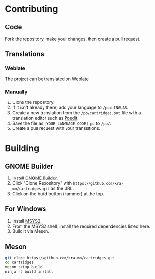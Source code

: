 # Contributing

## Code
Fork the repository, make your changes, then create a pull request.

## Translations
### Weblate
The project can be translated on [Weblate](https://hosted.weblate.org/engage/cartridges/).

### Manually
1. Clone the repository.
2. If it isn't already there, add your language to `/po/LINGUAS`.
3. Create a new translation from the `/po/cartridges.pot` file with a translation editor such as [Poedit](https://poedit.net/).
4. Save the file as `[YOUR LANGUAGE CODE].po` to `/po/`.
5. Create a pull request with your translations.

# Building

## GNOME Builder
1. Install [GNOME Builder](https://flathub.org/apps/details/org.gnome.Builder).
2. Click "Clone Repository" with `https://github.com/kra-mo/cartridges.git` as the URL.
3. Click on the build button (hammer) at the top.

## For Windows
1. Install [MSYS2](https://www.msys2.org/).
2. From the MSYS2 shell, install the required dependencies listed [here](https://github.com/kra-mo/cartridges/blob/main/.github/workflows/ci.yml).
3. Build it via Meson.

## Meson
```bash
git clone https://github.com/kra-mo/cartridges.git
cd cartridges
meson setup build
ninja -C build install
```
